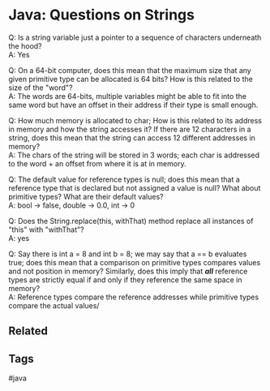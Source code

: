 # Java: Questions on Strings

Q: Is a string variable just a pointer to a sequence of characters underneath
the hood? \
A: Yes

Q: On a 64-bit computer, does this mean that the maximum size that any given
primitive type can be allocated is 64 bits? How is this related to the size of
the "word"? \
A: The words are 64-bits, multiple variables might be able to fit into the same
word but have an offset in their address if their type is small enough.

Q: How much memory is allocated to char; How is this related to its address in
memory and how the string accesses it? If there are 12 characters in a string,
does this mean that the string can access 12 different addresses in memory? \
A: The chars of the string will be stored in 3 words; each char is addressed to
the word + an offset from where it is at in memory.

Q: The default value for reference types is null; does this mean that a reference
type that is declared but not assigned a value is null? What about primitive types?
What are their default values? \
A: bool -> false, double -> 0.0, int -> 0

Q: Does the String.replace(this, withThat) method replace all instances of "this"
with "withThat"? \
A: yes

Q: Say there is int a = 8 and int b = 8; we may say that a == b evaluates true;
does this mean that a comparison on primitive types compares values and not
position in memory? Similarly, does this imply that ***all*** reference types
are strictly equal if and only if they reference the same space in memory? \
A: Reference types compare the reference addresses while primitive types
compare the actual values/


## Related


## Tags
#java
